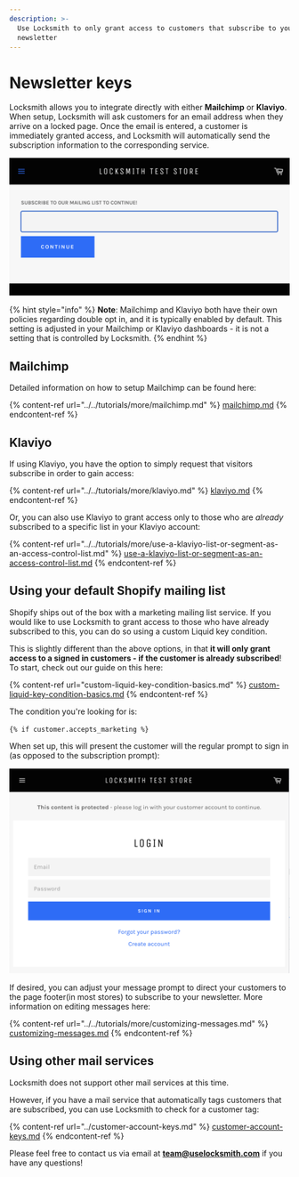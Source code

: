 ```yaml
---
description: >-
  Use Locksmith to only grant access to customers that subscribe to your
  newsletter
---
```


# Newsletter keys

Locksmith allows you to integrate directly with either **Mailchimp** or **Klaviyo**. When setup, Locksmith will ask customers for an email address when they arrive on a locked page. Once the email is entered, a customer is immediately granted access, and Locksmith will automatically send the subscription information to the corresponding service.

![](<../../.gitbook/assets/Screen Shot 2022-07-29 at 2.12.12 PM.png>)

{% hint style="info" %}
**Note**: Mailchimp and Klaviyo both have their own policies regarding double opt in, and it is typically enabled by default. This setting is adjusted in your Mailchimp or Klaviyo dashboards - it is not a setting that is controlled by Locksmith.
{% endhint %}

## Mailchimp

Detailed information on how to setup Mailchimp can be found here:

{% content-ref url="../../tutorials/more/mailchimp.md" %}
[mailchimp.md](../../tutorials/more/mailchimp.md)
{% endcontent-ref %}

## Klaviyo

If using Klaviyo, you have the option to simply request that visitors subscribe in order to gain access:

{% content-ref url="../../tutorials/more/klaviyo.md" %}
[klaviyo.md](../../tutorials/more/klaviyo.md)
{% endcontent-ref %}

Or, you can also use Klaviyo to grant access only to those who are _already_ subscribed to a specific list in your Klaviyo account:

{% content-ref url="../../tutorials/more/use-a-klaviyo-list-or-segment-as-an-access-control-list.md" %}
[use-a-klaviyo-list-or-segment-as-an-access-control-list.md](../../tutorials/more/use-a-klaviyo-list-or-segment-as-an-access-control-list.md)
{% endcontent-ref %}

## Using your default Shopify mailing list

Shopify ships out of the box with a marketing mailing list service. If you would like to use Locksmith to grant access to those who have already subscribed to this, you can do so using a custom Liquid key condition.&#x20;

This is slightly different than the above options, in that **it will only grant access to a signed in customers - if the customer is already subscribed**! To start, check out our guide on this here:

{% content-ref url="custom-liquid-key-condition-basics.md" %}
[custom-liquid-key-condition-basics.md](custom-liquid-key-condition-basics.md)
{% endcontent-ref %}

The condition you're looking for is:

`{% if customer.accepts_marketing %}`

When set up, this will present the customer will the regular prompt to sign in (as opposed to the subscription prompt):

![](<../../.gitbook/assets/Screen Shot 2022-07-27 at 2.45.59 PM (1).png>)

If desired, you can adjust your message prompt to direct your customers to the page footer(in most stores) to subscribe to your newsletter. More information on editing messages here:

{% content-ref url="../../tutorials/more/customizing-messages.md" %}
[customizing-messages.md](../../tutorials/more/customizing-messages.md)
{% endcontent-ref %}

## Using other mail services

Locksmith does not support other mail services at this time.&#x20;

However, if you have a mail service that automatically tags customers that are subscribed, you can use Locksmith to check for a customer tag:

{% content-ref url="../customer-account-keys.md" %}
[customer-account-keys.md](../customer-account-keys.md)
{% endcontent-ref %}



Please feel free to contact us via email at **team@uselocksmith.com** if you have any questions!
